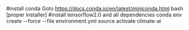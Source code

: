 #install conda
Goto https://docs.conda.io/en/latest/miniconda.html
bash [proper installer]
#install tensorflow2.0 and all dependencies
conda env create --force --file environment.yml
source activate climate-ai

